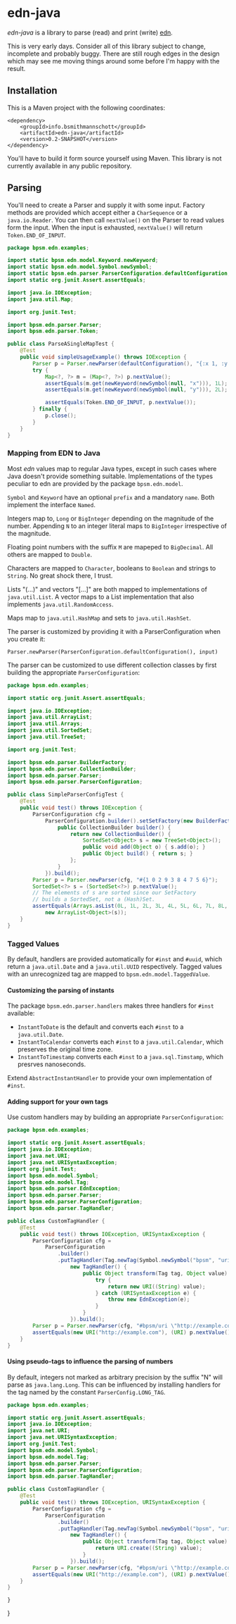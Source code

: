 # edn-java

*edn-java* is a library to parse (read) and print (write) [edn](https://github.com/edn-format/edn).

This is very early days. Consider all of this library subject to change, incomplete and probably buggy. There are still rough edges in the design which may see me moving things around some before I'm happy with the result.

## Installation

This is a Maven project with the following coordinates:

    <dependency>
        <groupId>info.bsmithmannschott</groupId>
        <artifactId>edn-java</artifactId>
        <version>0.2-SNAPSHOT</version>
    </dependency>

You'll have to build it form source yourself using Maven.  This library is not currently available in any public repository.

## Parsing

You'll need to create a Parser and supply it with some input. Factory methods are provided which accept either a `CharSequence` or a `java.io.Reader`. You can then call `nextValue()` on the Parser to read values form the input. When the input is exhausted, `nextValue()` will return `Token.END_OF_INPUT`.


```java
package bpsm.edn.examples;

import static bpsm.edn.model.Keyword.newKeyword;
import static bpsm.edn.model.Symbol.newSymbol;
import static bpsm.edn.parser.ParserConfiguration.defaultConfiguration;
import static org.junit.Assert.assertEquals;

import java.io.IOException;
import java.util.Map;

import org.junit.Test;

import bpsm.edn.parser.Parser;
import bpsm.edn.parser.Token;

public class ParseASingleMapTest {
    @Test
    public void simpleUsageExample() throws IOException {
        Parser p = Parser.newParser(defaultConfiguration(), "{:x 1, :y 2}");
        try {
            Map<?, ?> m = (Map<?, ?>) p.nextValue();
            assertEquals(m.get(newKeyword(newSymbol(null, "x"))), 1L);
            assertEquals(m.get(newKeyword(newSymbol(null, "y"))), 2L);

            assertEquals(Token.END_OF_INPUT, p.nextValue());
        } finally {
            p.close();
        }
    }
}
```

### Mapping from EDN to Java

Most *edn* values map to regular Java types, except in such cases where Java doesn't provide something suitable. Implementations of the types peculiar to edn are provided by the package `bpsm.edn.model`.

`Symbol` and `Keyword` have an optional `prefix` and a mandatory `name`. Both implement the interface `Named`.

Integers map to, `Long` or `BigInteger` depending on the magnitude of the number. Appending `N` to an integer literal maps to `BigInteger` irrespective of the magnitude.

Floating point numbers with the suffix `M` are  mapeped to `BigDecimal`. All others are mapped to `Double`.

Characters are mapped to `Character`, booleans to `Boolean` and strings to `String`. No great shock there, I trust.

Lists "(...)" and vectors "[...]" are both mapped to implementations of `java.util.List`. A vector maps to a List implementation that also implements `java.util.RandomAccess`.

Maps map to `java.util.HashMap` and sets to `java.util.HashSet`.

The parser is customized by providing it with a ParserConfiguration when you create it:

    Parser.newParser(ParserConfiguration.defaultConfiguration(), input)

The parser can be customized to use different collection classes by first building the appropriate `ParserConfiguration`:

```java
package bpsm.edn.examples;

import static org.junit.Assert.assertEquals;

import java.io.IOException;
import java.util.ArrayList;
import java.util.Arrays;
import java.util.SortedSet;
import java.util.TreeSet;

import org.junit.Test;

import bpsm.edn.parser.BuilderFactory;
import bpsm.edn.parser.CollectionBuilder;
import bpsm.edn.parser.Parser;
import bpsm.edn.parser.ParserConfiguration;

public class SimpleParserConfigTest {
    @Test
    public void test() throws IOException {
        ParserConfiguration cfg =
            ParserConfiguration.builder().setSetFactory(new BuilderFactory() {
                public CollectionBuilder builder() {
                    return new CollectionBuilder() {
                        SortedSet<Object> s = new TreeSet<Object>();
                        public void add(Object o) { s.add(o); }
                        public Object build() { return s; }
                    };
                }
            }).build();
        Parser p = Parser.newParser(cfg, "#{1 0 2 9 3 8 4 7 5 6}");
        SortedSet<?> s = (SortedSet<?>) p.nextValue();
        // The elements of s are sorted since our SetFactory
        // builds a SortedSet, not a (Hash)Set.
        assertEquals(Arrays.asList(0L, 1L, 2L, 3L, 4L, 5L, 6L, 7L, 8L, 9L),
            new ArrayList<Object>(s));
    }
}
```

### Tagged Values

By default, handlers are provided automatically for `#inst` and `#uuid`, which return a `java.util.Date` and a `java.util.UUID` respectively. Tagged values with an unrecognized tag are mapped to `bpsm.edn.model.TaggedValue`.

#### Customizing the parsing of instants

The package `bpsm.edn.parser.handlers` makes three handlers for `#inst` available:

 - `InstantToDate` is the default and converts each `#inst` to a `java.util.Date`.
 - `InstantToCalendar` converts each `#inst` to a `java.util.Calendar`, which preserves the original time zone.
 - `InstantToTimestamp` converts each `#inst` to a `java.sql.Timstamp`, which presrves nanoseconds.

Extend `AbstractInstantHandler` to provide your own implementation of `#inst`.

#### Adding support for your own tags

Use custom handlers may by building an appropriate `ParserConfiguration`:

```java
package bpsm.edn.examples;

import static org.junit.Assert.assertEquals;
import java.io.IOException;
import java.net.URI;
import java.net.URISyntaxException;
import org.junit.Test;
import bpsm.edn.model.Symbol;
import bpsm.edn.model.Tag;
import bpsm.edn.parser.EdnException;
import bpsm.edn.parser.Parser;
import bpsm.edn.parser.ParserConfiguration;
import bpsm.edn.parser.TagHandler;

public class CustomTagHandler {
    @Test
    public void test() throws IOException, URISyntaxException {
        ParserConfiguration cfg =
            ParserConfiguration
                .builder()
                .putTagHandler(Tag.newTag(Symbol.newSymbol("bpsm", "uri")),
                    new TagHandler() {
                        public Object transform(Tag tag, Object value) {
                            try {
                                return new URI((String) value);
                            } catch (URISyntaxException e) {
                                throw new EdnException(e);
                            }
                        }
                    }).build();
        Parser p = Parser.newParser(cfg, "#bpsm/uri \"http://example.com\"");
        assertEquals(new URI("http://example.com"), (URI) p.nextValue());
    }
}

```

#### Using pseudo-tags to influence the parsing of numbers

By default, integers not marked as arbitrary precision by the suffix "N" will parse as `java.lang.Long`. This can be influenced by installing handlers for the tag named by the constant `ParserConfig.LONG_TAG`.

```java
package bpsm.edn.examples;

import static org.junit.Assert.assertEquals;
import java.io.IOException;
import java.net.URI;
import java.net.URISyntaxException;
import org.junit.Test;
import bpsm.edn.model.Symbol;
import bpsm.edn.model.Tag;
import bpsm.edn.parser.Parser;
import bpsm.edn.parser.ParserConfiguration;
import bpsm.edn.parser.TagHandler;

public class CustomTagHandler {
    @Test
    public void test() throws IOException, URISyntaxException {
        ParserConfiguration cfg =
            ParserConfiguration
                .builder()
                .putTagHandler(Tag.newTag(Symbol.newSymbol("bpsm", "uri")),
                    new TagHandler() {
                        public Object transform(Tag tag, Object value) {
                            return URI.create((String) value);
                        }
                    }).build();
        Parser p = Parser.newParser(cfg, "#bpsm/uri \"http://example.com\"");
        assertEquals(new URI("http://example.com"), (URI) p.nextValue());
    }
}
```
    }
}
```



